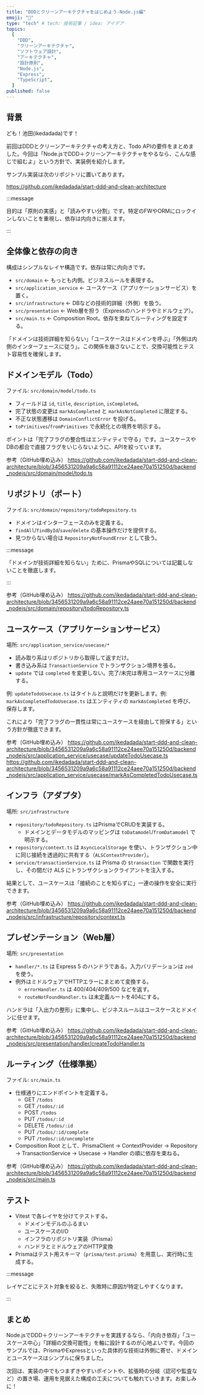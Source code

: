 ```yaml
---
title: "DDDとクリーンアーキテクチャをはじめよう-Node.js編"
emoji: "👏"
type: "tech" # tech: 技術記事 / idea: アイデア
topics:
  [
    "DDD",
    "クリーンアーキテクチャ",
    "ソフトウェア設計",
    "アーキテクチャ",
    "設計原則",
    "Node.js",
    "Express",
    "TypeScript",
  ]
published: false
---
```


## 背景

ども！池田(ikedadada)です！

前回はDDDとクリーンアーキテクチャの考え方と、Todo
APIの要件をまとめました。今回は「Node.jsでDDD＋クリーンアーキテクチャをやるなら、こんな感じで組むよ」という方針で、実装例を紹介します。

サンプル実装は次のリポジトリに置いてあります。

https://github.com/ikedadada/start-ddd-and-clean-architecture

:::message

目的は「原則の実感」と「読みやすい分割」です。特定のFWやORMにロックインしないことを重視し、依存は内向きに揃えます。

:::

## 全体像と依存の向き

構成はシンプルなレイヤ構造です。依存は常に内向きです。

- `src/domain` ← もっとも内側。ビジネスルールを表現する。
- `src/application_service` ← ユースケース（アプリケーションサービス）を置く。
- `src/infrastructure` ← DBなどの技術的詳細（外側）を扱う。
- `src/presentation` ← Web層を担う（Expressのハンドラやミドルウェア）。
- `src/main.ts` ← Composition Root。依存を束ねてルーティングを設定する。

「ドメインは技術詳細を知らない」「ユースケースはドメインを呼ぶ」「外側は内側のインターフェースに従う」。この関係を崩さないことで、交換可能性とテスト容易性を確保します。

## ドメインモデル（Todo）

ファイル: `src/domain/model/todo.ts`

- フィールドは `id`, `title`, `description`, `isCompleted`。
- 完了状態の変更は `markAsCompleted` と `markAsNotCompleted` に限定する。
- 不正な状態遷移は `DomainConflictError` を投げる。
- `toPrimitives`/`fromPrimitives` で永続化との境界を明示する。

ポイントは「完了フラグの整合性はエンティティで守る」です。ユースケースやDBの都合で直接フラグをいじらないように、APIを絞っています。

参考（GitHub埋め込み）
https://github.com/ikedadada/start-ddd-and-clean-architecture/blob/3456531209a9a6c58a91112ce24aee70a151250d/backend_nodejs/src/domain/model/todo.ts

## リポジトリ（ポート）

ファイル: `src/domain/repository/todoRepository.ts`

- ドメインはインターフェースのみを定義する。
- `findAll`/`findById`/`save`/`delete` の基本操作だけを提供する。
- 見つからない場合は `RepositoryNotFoundError` として扱う。

:::message

「ドメインが技術詳細を知らない」ために、PrismaやSQLについては記載しないことを徹底します。

:::

参考（GitHub埋め込み）
https://github.com/ikedadada/start-ddd-and-clean-architecture/blob/3456531209a9a6c58a91112ce24aee70a151250d/backend_nodejs/src/domain/repository/todoRepository.ts

## ユースケース（アプリケーションサービス）

場所: `src/application_service/usecase/*`

- 読み取り系はリポジトリから取得して返すだけ。
- 書き込み系は `TransactionService` でトランザクション境界を張る。
- `update` では `completed` を変更しない。完了/未完は専用ユースケースに分離する。

例: `updateTodoUsecase.ts` はタイトルと説明だけを更新します。例: `markAsCompletedTodoUsecase.ts`
はエンティティの `markAsCompleted` を呼び、保存します。

これにより「完了フラグの一貫性は常にユースケースを経由して担保する」という方針が徹底できます。

参考（GitHub埋め込み）
https://github.com/ikedadada/start-ddd-and-clean-architecture/blob/3456531209a9a6c58a91112ce24aee70a151250d/backend_nodejs/src/application_service/usecase/updateTodoUsecase.ts
https://github.com/ikedadada/start-ddd-and-clean-architecture/blob/3456531209a9a6c58a91112ce24aee70a151250d/backend_nodejs/src/application_service/usecase/markAsCompletedTodoUsecase.ts

## インフラ（アダプタ）

場所: `src/infrastructure`

- `repository/todoRepository.ts` はPrismaでCRUDを実装する。
  - ドメインとデータモデルのマッピングは `toDatamodel`/`fromDatamodel` で明示する。
- `repository/context.ts` は `AsyncLocalStorage`
  を使い、トランザクション中に同じ接続を透過的に共有する（`ALSContextProvider`）。
- `service/transactionService.ts` は Prisma の `$transaction`
  で関数を実行し、その間だけ ALS にトランザクションクライアントを注入する。

結果として、ユースケースは「接続のことを知らずに」一連の操作を安全に実行できます。

参考（GitHub埋め込み）
https://github.com/ikedadada/start-ddd-and-clean-architecture/blob/3456531209a9a6c58a91112ce24aee70a151250d/backend_nodejs/src/infrastructure/repository/context.ts

## プレゼンテーション（Web層）

場所: `src/presentation`

- `handler/*.ts` は Express 5 のハンドラである。入力バリデーションは `zod` を使う。
- 例外はミドルウェアでHTTPエラーにまとめて変換する。
  - `errorHandler.ts` は 400/404/409/500 などを返す。
  - `routeNotFoundHandler.ts` は未定義ルートを404にする。

ハンドラは「入出力の整形」に集中し、ビジネスルールはユースケースとドメインに任せます。

参考（GitHub埋め込み）
https://github.com/ikedadada/start-ddd-and-clean-architecture/blob/3456531209a9a6c58a91112ce24aee70a151250d/backend_nodejs/src/presentation/handler/createTodoHandler.ts

## ルーティング（仕様準拠）

ファイル: `src/main.ts`

- 仕様通りにエンドポイントを定義する。
  - GET `/todos`
  - GET `/todos/:id`
  - POST `/todos`
  - PUT `/todos/:id`
  - DELETE `/todos/:id`
  - PUT `/todos/:id/complete`
  - PUT `/todos/:id/uncomplete`
- Composition Root として、PrismaClient → ContextProvider → Repository → TransactionService →
  Usecase → Handler の順に依存を束ねる。

参考（GitHub埋め込み）
https://github.com/ikedadada/start-ddd-and-clean-architecture/blob/3456531209a9a6c58a91112ce24aee70a151250d/backend_nodejs/src/main.ts

## テスト

- Vitest で各レイヤを分けてテストする。
  - ドメインモデルのふるまい
  - ユースケースのI/O
  - インフラのリポジトリ実装（Prisma）
  - ハンドラとミドルウェアのHTTP変換
- Prismaはテスト用スキーマ（`prisma/test.prisma`）を用意し、実行時に生成する。

:::message

レイヤごとにテスト対象を絞ると、失敗時に原因が特定しやすくなります。

:::

## まとめ

Node.jsでDDD＋クリーンアーキテクチャを実践するなら、「内向き依存」「ユースケース中心」「詳細の交換可能性」を軸に設計するのが心地よいです。今回のサンプルでは、PrismaやExpressといった具体的な技術は外側に寄せ、ドメインとユースケースはシンプルに保ちました。

次回は、実装の中でもつまずきやすいポイントや、拡張時の分岐（認可や監査など）の置き場、運用を見据えた構成の工夫についても触れていきます。お楽しみに！
